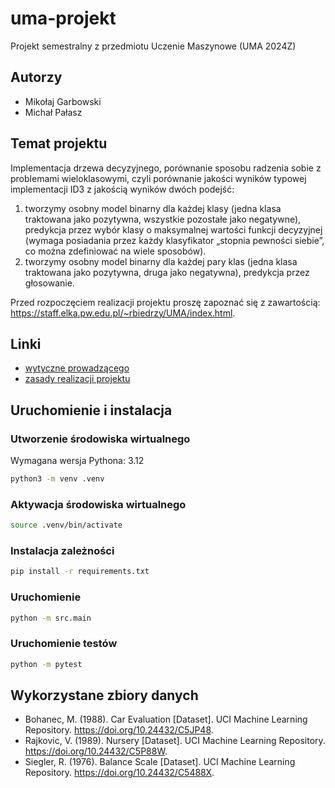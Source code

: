 # uma-projekt

Projekt semestralny z przedmiotu Uczenie Maszynowe (UMA 2024Z)

## Autorzy

* Mikołaj Garbowski
* Michał Pałasz

## Temat projektu

Implementacja drzewa decyzyjnego, porównanie sposobu radzenia sobie z problemami wieloklasowymi,
czyli porównanie jakości wyników typowej implementacji ID3 z jakością wyników dwóch podejść:

1) tworzymy osobny model binarny dla każdej klasy (jedna klasa traktowana jako pozytywna, wszystkie pozostałe jako
   negatywne),
   predykcja przez wybór klasy o maksymalnej wartości funkcji decyzyjnej (wymaga posiadania przez każdy klasyfikator
   „stopnia pewności siebie”, co można zdefiniować na wiele sposobów).
2) tworzymy osobny model binarny dla każdej pary klas (jedna klasa traktowana jako pozytywna, druga jako negatywna),
   predykcja przez głosowanie.

Przed rozpoczęciem realizacji projektu proszę zapoznać się z
zawartością: https://staff.elka.pw.edu.pl/~rbiedrzy/UMA/index.html.

## Linki

* [wytyczne prowadzącego](https://staff.elka.pw.edu.pl/~rbiedrzy/UMA/index.html)
* [zasady realizacji projektu](http://elektron.elka.pw.edu.pl/~pcichosz/uma/uma-projekt-zasady.html)

## Uruchomienie i instalacja

### Utworzenie środowiska wirtualnego

Wymagana wersja Pythona: 3.12

```bash
python3 -m venv .venv
```

### Aktywacja środowiska wirtualnego

```bash
source .venv/bin/activate
```

### Instalacja zależności

```bash
pip install -r requirements.txt
```

### Uruchomienie

```bash
python -m src.main
```

### Uruchomienie testów

```bash
python -m pytest
```

## Wykorzystane zbiory danych

* Bohanec, M. (1988). Car Evaluation [Dataset]. UCI Machine Learning Repository. https://doi.org/10.24432/C5JP48.
* Rajkovic, V. (1989). Nursery [Dataset]. UCI Machine Learning Repository. https://doi.org/10.24432/C5P88W.
* Siegler, R. (1976). Balance Scale [Dataset]. UCI Machine Learning Repository. https://doi.org/10.24432/C5488X.